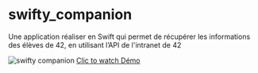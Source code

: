 # swifty_companion
Une application réaliser en Swift qui permet de récupérer les informations des élèves de 42, en utilisant l’API de l'intranet de 42

![swifty companion](https://i.ytimg.com/vi/OA1PeQxvANc/hqdefault.jpg?custom=true&w=196&h=110&stc=true&jpg444=true&jpgq=90&sp=68&sigh=fcKhuzIJiY-HGH0zMPdAg0aw1Ck "swifty companion")
[Clic to watch Démo](https://www.youtube.com/watch?v=OA1PeQxvANc "swifty companion")
